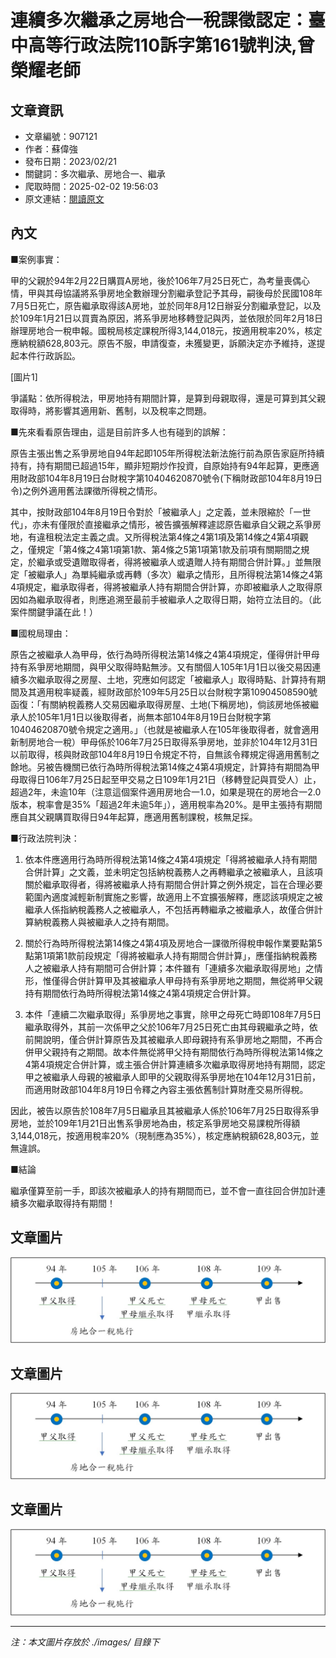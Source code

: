 # 連續多次繼承之房地合一稅課徵認定：臺中高等行政法院110訴字第161號判決,曾榮耀老師

## 文章資訊
- 文章編號：907121
- 作者：蘇偉強
- 發布日期：2023/02/21
- 關鍵詞：多次繼承、房地合一、繼承
- 爬取時間：2025-02-02 19:56:03
- 原文連結：[閱讀原文](https://real-estate.get.com.tw/Columns/detail.aspx?no=907121)

## 內文
■案例事實：

甲的父親於94年2月22日購買A房地，後於106年7月25日死亡，為考量喪偶心情，甲與其母協議將系爭房地全數辦理分割繼承登記予其母，嗣後母於民國108年7月5日死亡，原告繼承取得該A房地，並於同年8月12日辦妥分割繼承登記，以及於109年1月21日以買賣為原因，將系爭房地移轉登記與丙，並依限於同年2月18日辦理房地合一稅申報。國稅局核定課稅所得3,144,018元，按適用稅率20%，核定應納稅額628,803元。原告不服，申請復查，未獲變更，訴願決定亦予維持，遂提起本件行政訴訟。

[圖片1]

爭議點：依所得稅法，甲房地持有期間計算，是算到母親取得，還是可算到其父親取得時，將影響其適用新、舊制，以及稅率之問題。

■先來看看原告理由，這是目前許多人也有碰到的誤解：

原告主張出售之系爭房地自94年起即105年所得稅法新法施行前為原告家庭所持續持有，持有期間已超過15年，顯非短期炒作投資，自原始持有94年起算，更應適用財政部104年8月19日台財稅字第10404620870號令(下稱財政部104年8月19日令)之例外適用舊法課徵所得稅之情形。

其中，按財政部104年8月19日令對於「被繼承人」之定義，並未限縮於「一世代」，亦未有僅限於直接繼承之情形，被告擴張解釋遽認原告繼承自父親之系爭房地，有違租稅法定主義之虞。又所得稅法第4條之4第1項及第14條之4第4項觀之，僅規定「第4條之4第1項第1款、第4條之5第1項第1款及前項有關期間之規定，於繼承或受遺贈取得者，得將被繼承人或遺贈人持有期間合併計算。」並無限定「被繼承人」為單純繼承或再轉（多次）繼承之情形，且所得稅法第14條之4第4項規定，繼承取得者，得將被繼承人持有期間合併計算，亦即被繼承人之取得原因如為繼承取得者，則應追溯至最前手被繼承人之取得日期，始符立法目的。（此案件關鍵爭議在此！）

■國稅局理由：

原告之被繼承人為甲母，依行為時所得稅法第14條之4第4項規定，僅得併計甲母持有系爭房地期間，與甲父取得時點無涉。又有關個人105年1月1日以後交易因連續多次繼承取得之房屋、土地，究應如何認定「被繼承人」取得時點、計算持有期間及其適用稅率疑義，經財政部於109年5月25日以台財稅字第10904508590號函復：「有關納稅義務人交易因繼承取得房屋、土地(下稱房地)，倘該房地係被繼承人於105年1月1日以後取得者，尚無本部104年8月19日台財稅字第10404620870號令規定之適用。」（也就是被繼承人在105年後取得者，就會適用新制房地合一稅）甲母係於106年7月25日取得系爭房地，並非於104年12月31日以前取得，核與財政部104年8月19日令規定不符，自無該令釋規定得適用舊制之餘地。另被告機關已依行為時所得稅法第14條之4第4項規定，計算持有期間為甲母取得日106年7月25日起至甲交易之日109年1月21日（移轉登記與買受人）止，超過2年，未逾10年（注意這個案件適用房地合一1.0，如果是現在的房地合一2.0版本，稅率會是35%「超過2年未逾5年」），適用稅率為20%。是甲主張持有期間應自其父親購買取得日94年起算，應適用舊制課稅，核無足採。

■行政法院判決：

1. 依本件應適用行為時所得稅法第14條之4第4項規定「得將被繼承人持有期間合併計算」之文義，並未明定包括納稅義務人之再轉繼承之被繼承人，且該項關於繼承取得者，得將被繼承人持有期間合併計算之例外規定，旨在合理必要範圍內適度減輕新制實施之影響，故適用上不宜擴張解釋，應認該項規定之被繼承人係指納稅義務人之被繼承人，不包括再轉繼承之被繼承人，故僅合併計算納稅義務人與被繼承人之持有期間。

2. 關於行為時所得稅法第14條之4第4項及房地合一課徵所得稅申報作業要點第5點第1項第1款前段規定「得將被繼承人持有期間合併計算」，應僅指納稅義務人之被繼承人持有期間可合併計算；本件雖有「連續多次繼承取得房地」之情形，惟僅得合併計算甲及其被繼承人甲母持有系爭房地之期間，無從將甲父親持有期間依行為時所得稅法第14條之4第4項規定合併計算。

3. 本件「連續二次繼承取得」系爭房地之事實，除甲之母死亡時即108年7月5日繼承取得外，其前一次係甲之父於106年7月25日死亡由其母親繼承之時，依前開說明，僅合併計算原告及其被繼承人即母親持有系爭房地之期間，不再合併甲父親持有之期間。故本件無從將甲父持有期間依行為時所得稅法第14條之4第4項規定合併計算，或主張合併計算連續多次繼承取得房地持有期間，認定甲之被繼承人母親的被繼承人即甲的父親取得系爭房地在104年12月31日前，而適用財政部104年8月19日令釋之內容主張依舊制計算財產交易所得稅。

因此，被告以原告於108年7月5日繼承且其被繼承人係於106年7月25日取得系爭房地，並於109年1月21日出售系爭房地為由，核定系爭房地交易課稅所得額3,144,018元，按適用稅率20%（現制應為35%），核定應納稅額628,803元，並無違誤。

■結論

繼承僅算至前一手，即該次被繼承人的持有期間而已，並不會一直往回合併加計連續多次繼承取得持有期間！

## 文章圖片

![圖片1](./images/907121_6abd145e.jpg)

## 文章圖片

![圖片1](./images/907121_6abd145e.jpg)

## 文章圖片

![圖片1](./images/907121_6abd145e.jpg)


---
*注：本文圖片存放於 ./images/ 目錄下*
